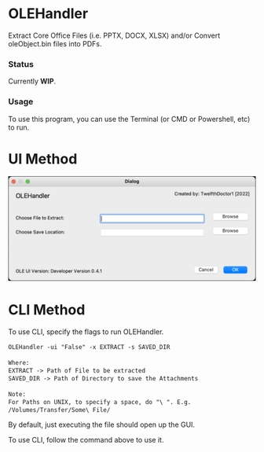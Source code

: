 # OLEHandler

Extract Core Office Files (i.e. PPTX, DOCX, XLSX) and/or Convert oleObject.bin files into PDFs.

### Status

Currently **WIP**.

### Usage

To use this program, you can use the Terminal (or CMD or Powershell, etc) to run.

# UI Method

![OLEHandler UI Picture](https://github.com/TwelfthDoctor1/OLEHandler/blob/main/GitResources/OLEHandler%20UI%20Picture.png)

# CLI Method

To use CLI, specify the flags to run OLEHandler.

```
OLEHandler -ui "False" -x EXTRACT -s SAVED_DIR

Where:
EXTRACT -> Path of File to be extracted
SAVED_DIR -> Path of Directory to save the Attachments

Note:
For Paths on UNIX, to specify a space, do "\ ". E.g. /Volumes/Transfer/Some\ File/
```

By default, just executing the file should open up the GUI.

To use CLI, follow the command above to use it.